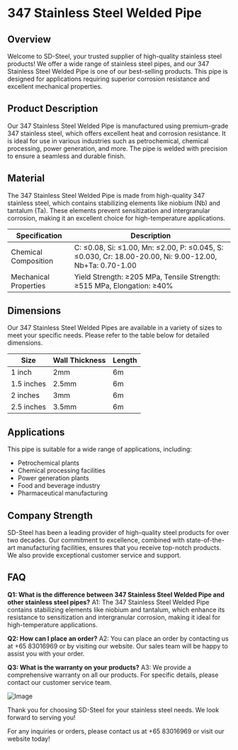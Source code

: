 # 347 Stainless Steel Welded Pipe

## Overview
Welcome to SD-Steel, your trusted supplier of high-quality stainless steel products! We offer a wide range of stainless steel pipes, and our 347 Stainless Steel Welded Pipe is one of our best-selling products. This pipe is designed for applications requiring superior corrosion resistance and excellent mechanical properties.

## Product Description
Our 347 Stainless Steel Welded Pipe is manufactured using premium-grade 347 stainless steel, which offers excellent heat and corrosion resistance. It is ideal for use in various industries such as petrochemical, chemical processing, power generation, and more. The pipe is welded with precision to ensure a seamless and durable finish.

## Material
The 347 Stainless Steel Welded Pipe is made from high-quality 347 stainless steel, which contains stabilizing elements like niobium (Nb) and tantalum (Ta). These elements prevent sensitization and intergranular corrosion, making it an excellent choice for high-temperature applications.

| Specification | Description |
| --- | --- |
| Chemical Composition | C: ≤0.08, Si: ≤1.00, Mn: ≤2.00, P: ≤0.045, S: ≤0.030, Cr: 18.00-20.00, Ni: 9.00-12.00, Nb+Ta: 0.70-1.00 |
| Mechanical Properties | Yield Strength: ≥205 MPa, Tensile Strength: ≥515 MPa, Elongation: ≥40% |

## Dimensions
Our 347 Stainless Steel Welded Pipes are available in a variety of sizes to meet your specific needs. Please refer to the table below for detailed dimensions.

| Size | Wall Thickness | Length |
| --- | --- | --- |
| 1 inch | 2mm | 6m |
| 1.5 inches | 2.5mm | 6m |
| 2 inches | 3mm | 6m |
| 2.5 inches | 3.5mm | 6m |

## Applications
This pipe is suitable for a wide range of applications, including:
- Petrochemical plants
- Chemical processing facilities
- Power generation plants
- Food and beverage industry
- Pharmaceutical manufacturing

## Company Strength
SD-Steel has been a leading provider of high-quality steel products for over two decades. Our commitment to excellence, combined with state-of-the-art manufacturing facilities, ensures that you receive top-notch products. We also provide exceptional customer service and support.

## FAQ
**Q1: What is the difference between 347 Stainless Steel Welded Pipe and other stainless steel pipes?**
A1: The 347 Stainless Steel Welded Pipe contains stabilizing elements like niobium and tantalum, which enhance its resistance to sensitization and intergranular corrosion, making it ideal for high-temperature applications.

**Q2: How can I place an order?**
A2: You can place an order by contacting us at +65 83016969 or by visiting our website. Our sales team will be happy to assist you with your order.

**Q3: What is the warranty on your products?**
A3: We provide a comprehensive warranty on all our products. For specific details, please contact our customer service team.

![Image](https://github.com/user-attachments/assets/2567258e-e124-4816-932d-1809bd27ef0b)

Thank you for choosing SD-Steel for your stainless steel needs. We look forward to serving you!

For any inquiries or orders, please contact us at +65 83016969 or visit our website today!